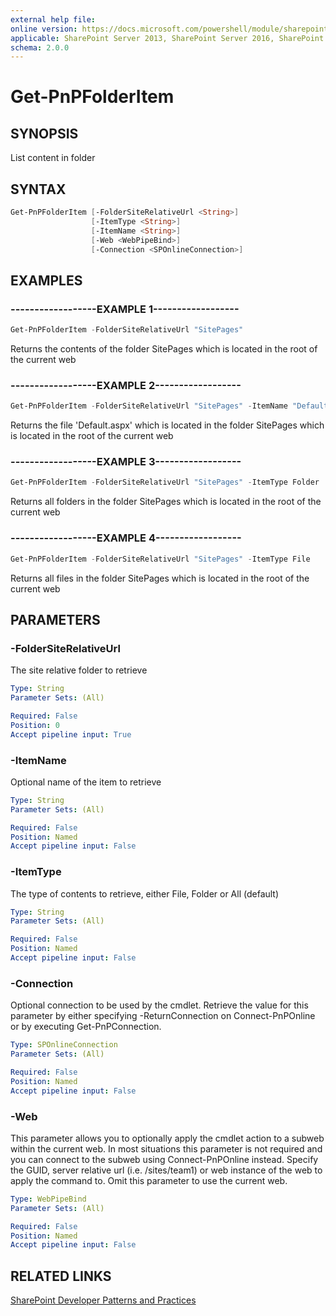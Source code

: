 ```yaml
---
external help file:
online version: https://docs.microsoft.com/powershell/module/sharepoint-pnp/get-pnpfolderitem
applicable: SharePoint Server 2013, SharePoint Server 2016, SharePoint Server 2019, SharePoint Online
schema: 2.0.0
---
```


# Get-PnPFolderItem

## SYNOPSIS
List content in folder

## SYNTAX

```powershell
Get-PnPFolderItem [-FolderSiteRelativeUrl <String>]
                  [-ItemType <String>]
                  [-ItemName <String>]
                  [-Web <WebPipeBind>]
                  [-Connection <SPOnlineConnection>]
```

## EXAMPLES

### ------------------EXAMPLE 1------------------
```powershell
Get-PnPFolderItem -FolderSiteRelativeUrl "SitePages"
```

Returns the contents of the folder SitePages which is located in the root of the current web

### ------------------EXAMPLE 2------------------
```powershell
Get-PnPFolderItem -FolderSiteRelativeUrl "SitePages" -ItemName "Default.aspx"
```

Returns the file 'Default.aspx' which is located in the folder SitePages which is located in the root of the current web

### ------------------EXAMPLE 3------------------
```powershell
Get-PnPFolderItem -FolderSiteRelativeUrl "SitePages" -ItemType Folder
```

Returns all folders in the folder SitePages which is located in the root of the current web

### ------------------EXAMPLE 4------------------
```powershell
Get-PnPFolderItem -FolderSiteRelativeUrl "SitePages" -ItemType File
```

Returns all files in the folder SitePages which is located in the root of the current web

## PARAMETERS

### -FolderSiteRelativeUrl
The site relative folder to retrieve

```yaml
Type: String
Parameter Sets: (All)

Required: False
Position: 0
Accept pipeline input: True
```

### -ItemName
Optional name of the item to retrieve

```yaml
Type: String
Parameter Sets: (All)

Required: False
Position: Named
Accept pipeline input: False
```

### -ItemType
The type of contents to retrieve, either File, Folder or All (default)

```yaml
Type: String
Parameter Sets: (All)

Required: False
Position: Named
Accept pipeline input: False
```

### -Connection
Optional connection to be used by the cmdlet. Retrieve the value for this parameter by either specifying -ReturnConnection on Connect-PnPOnline or by executing Get-PnPConnection.

```yaml
Type: SPOnlineConnection
Parameter Sets: (All)

Required: False
Position: Named
Accept pipeline input: False
```

### -Web
This parameter allows you to optionally apply the cmdlet action to a subweb within the current web. In most situations this parameter is not required and you can connect to the subweb using Connect-PnPOnline instead. Specify the GUID, server relative url (i.e. /sites/team1) or web instance of the web to apply the command to. Omit this parameter to use the current web.

```yaml
Type: WebPipeBind
Parameter Sets: (All)

Required: False
Position: Named
Accept pipeline input: False
```

## RELATED LINKS

[SharePoint Developer Patterns and Practices](https://aka.ms/sppnp)
